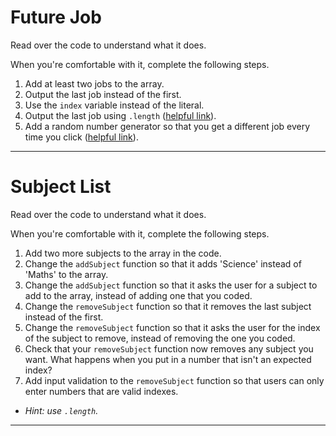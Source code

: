 # Future Job

Read over the code to understand what it does.

When you're comfortable with it, complete the following steps.

1. Add at least two jobs to the array.
1. Output the last job instead of the first.
1. Use the `index` variable instead of the literal.
1. Output the last job using `.length` ([helpful link](https://javascript.info/array)).
1. Add a random number generator so that you get a different job every time you click ([helpful link](https://www.google.com/search?q=javascript+how+to+get+random+index+from+array)).

---

# Subject List

Read over the code to understand what it does.

When you're comfortable with it, complete the following steps.

1. Add two more subjects to the array in the code.
1. Change the `addSubject` function so that it adds 'Science' instead of 'Maths' to the array.
1. Change the `addSubject` function so that it asks the user for a subject to add to the array, instead of adding one that you coded.
1. Change the `removeSubject` function so that it removes the last subject instead of the first.
1. Change the `removeSubject` function so that it asks the user for the index of the subject to remove, instead of removing the one you coded.
1. Check that your `removeSubject` function now removes any subject you want. What happens when you put in a number that isn't an expected index?
1. Add input validation to the `removeSubject` function so that users can only enter numbers that are valid indexes.
* *Hint: use `.length`.*

---